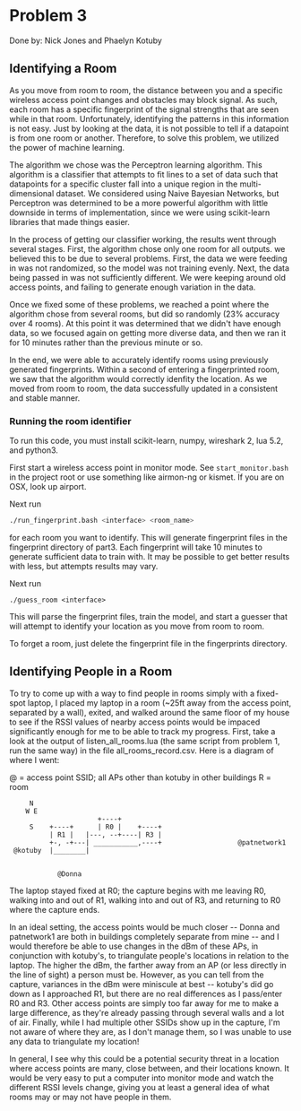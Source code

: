 # Problem 3
Done by: Nick Jones and Phaelyn Kotuby

## Identifying a Room
As you move from room to room, the distance between you and a specific wireless
access point changes and obstacles may block signal.  As such, each room has
a specific fingerprint of the signal strengths that are seen while in that
room.  Unfortunately, identifying the patterns in this information is not easy.
Just by looking at the data, it is not possible to tell if a datapoint is from
one room or another.  Therefore, to solve this problem, we utilized the power
of machine learning.

The algorithm we chose was the Perceptron learning algorithm.  This algorithm
is a classifier that attempts to fit lines to a set of data such that
datapoints for a specific cluster fall into a unique region in the
multi-dimensional dataset.  We considered using Naive Bayesian Networks, but
Perceptron was determined to be a more powerful algorithm with little downside
in terms of implementation, since we were using scikit-learn libraries that
made things easier.

In the process of getting our classifier working, the results went through
several stages.  First, the algorithm chose only one room for all outputs.
we believed this to be due to several problems. First, the data we were feeding
in was not randomized, so the model was not training evenly.  Next, the data
being passed in was not sufficiently different.  We were keeping around old
access points, and failing to generate enough variation in the data.

Once we fixed some of these problems, we reached a point where the algorithm
chose from several rooms, but did so randomly (23% accuracy over 4 rooms).
At this point it was determined that we didn't have enough data, so we focused
again on getting more diverse data, and then we ran it for 10 minutes rather
than the previous minute or so.

In the end, we were able to accurately identify rooms using previously
generated fingerprints.  Within a second of entering a fingerprinted room,
we saw that the algorithm would correctly idenfity the location.  As we
moved from room to room, the data successfully updated in a consistent and
stable manner.

### Running the room identifier
To run this code, you must install scikit-learn, numpy, wireshark 2, lua 5.2,
and python3.

First start a wireless access point in monitor mode.  See `start_monitor.bash`
in the project root or use something like airmon-ng or kismet.  If you are
on OSX, look up airport.

Next run
```bash
./run_fingerprint.bash <interface> <room_name>
```
for each room you want to identify.  This will generate fingerprint files in
the fingerprint directory of part3.  Each fingerprint will take 10 minutes to
generate sufficient data to train with.  It may be possible to get better
results with less, but attempts results may vary.

Next run
```
./guess_room <interface>
```
This will parse the fingerprint files, train the model, and start a guesser
that will attempt to identify your location as you move from room to room.

To forget a room, just delete the fingerprint file in the fingerprints
directory.

## Identifying People in a Room
To try to come up with a way to find people in rooms simply with a fixed-spot
laptop, I placed my laptop in a room (~25ft away from the access point, separated
by a wall), exited, and walked around the same floor of my house to see if
the RSSI values of nearby access points would be impaced significantly enough
for me to be able to track my progress. First, take a look at the output of
listen_all_rooms.lua (the same script from problem 1, run the same way) in the
file all_rooms_record.csv. Here is a diagram of where I went:

@ = access point SSID; all APs other than kotuby in other buildings
R = room

		 N
		W E
						  +----+
		 S    +----+      | R0 |    +----+
			  | R1 |   |---, --+----| R3 |
			  +-, -+---| ___________,----+                   @patnetwork1
	 @kotuby  |________|


				@Donna

The laptop stayed fixed at R0; the capture begins with me leaving R0, walking
into and out of R1, walking into and out of R3, and returning to R0 where the
capture ends.

In an ideal setting, the access points would be much closer -- Donna and
patnetwork1 are both in buildings completely separate from mine -- and I
would therefore be able to use changes in the dBm of these APs, in conjunction
with kotuby's, to triangulate people's locations in relation to the laptop. The
higher the dBm, the farther away from an AP (or less directly in the line of sight)
a person must be. However, as you can tell from the capture, variances in the dBm
were miniscule at best -- kotuby's did go down as I approached R1, but there are
no real differences as I pass/enter R0 and R3. Other access points are simply too
far away for me to make a large difference, as they're already passing through
several walls and a lot of air. Finally, while I had multiple other SSIDs show
up in the capture, I'm not aware of where they are, as I don't manage them, so
I was unable to use any data to triangulate my location!

In general, I see why this could be a potential security threat in a location
where access points are many, close between, and their locations known. It would
be very easy to put a computer into monitor mode and watch the different RSSI
levels change, giving you at least a general idea of what rooms may or may not
have people in them.
